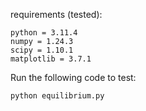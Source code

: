 requirements (tested):

```
python = 3.11.4
numpy = 1.24.3
scipy = 1.10.1
matplotlib = 3.7.1
```

Run the following code to test:

```
python equilibrium.py
```
